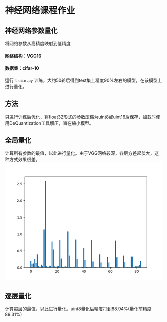  # 神经网络课程作业
 ## 神经网络参数量化
 将网络参数从高精度映射到低精度

 #### 网络结构：VGG16 
 #### 数据集：cifar-10
 运行
 `
 train.py
 `
 训练，大约50轮后得到test集上精度90%左右的模型，在该模型上进行量化。
 ## 方法
 只进行训练后优化，将float32形式的参数压缩为uint8或uint16后保存，加载时使用DeQuantization工具解压，旨在缩小模型。
 ## 全局量化
 计算所有参数的最值，以此进行量化。由于VGG网络较深，各层方差起伏大，这种方式效果很差。
 ![std柱状图](/imgs/std.png)
 ## 逐层量化
 计算每层的最值，以此进行量化。uint8量化后精度打到88.94%(量化前精度89.31%)
 
